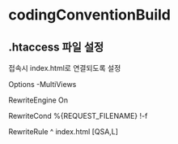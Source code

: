# codingConventionBuild

## .htaccess 파일 설정
접속시 index.html로 연결되도록 설정

Options -MultiViews

RewriteEngine On

RewriteCond %{REQUEST_FILENAME} !-f

RewriteRule ^ index.html [QSA,L]
